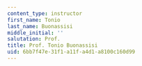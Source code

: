 ```yaml
---
content_type: instructor
first_name: Tonio
last_name: Buonassisi
middle_initial: ''
salutation: Prof.
title: Prof. Tonio Buonassisi
uid: 6bb7f47e-31f1-a11f-a4d1-a8100c160d99
---
```

